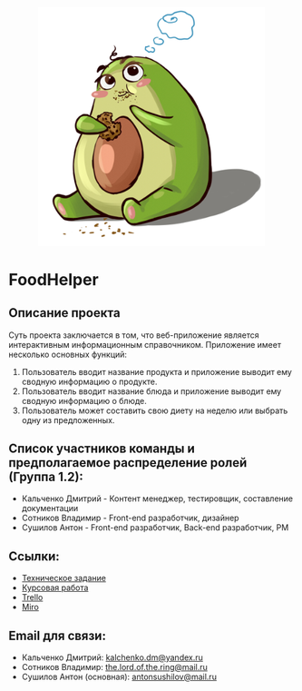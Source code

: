 <p align="center"><img src="public/img/avokadik.jpg" width="400"></p>

<p align="center">
<h1>FoodHelper</h1>
</p>


<h2>Описание проекта</h2>
Суть проекта заключается в том, что веб-приложение является интерактивным информационным справочником. Приложение имеет несколько основных функций:
<ol>
	<li>Пользователь вводит название продукта и приложение выводит ему сводную информацию о продукте.</li>
	<li>Пользователь вводит название блюда и приложение выводит ему сводную информацию о блюде.</li>
	<li>Пользователь может составить свою диету на неделю или выбрать одну из предложенных.</li>
</ol>


<h2>Список участников команды и предполагаемое распределение ролей (Группа 1.2):</h2>
<ul>
	<li>Кальченко Дмитрий - Контент менеджер, тестировщик, составление документации</li>
	<li>Сотников Владимир - Front-end разработчик, дизайнер</li>
	<li>Сушилов Антон - Front-end разработчик, Back-end разработчик, PM</li>
</ul>


<h2>Ссылки:</h2>
<ul>
	<li><a href="https://github.com/AntonSushilov/FoodHelper/blob/master/Documents/Техническое_задание_FoodHelperV1_3.docx">Техническое задание</a></li>
  <li><a href="https://github.com/AntonSushilov/FoodHelper/blob/master/Documents/Kursovaya.docx">Курсовая работа</a></li>
	<li><a href="https://trello.com/b/TdKWGmIW/food-helper">Trello</a></li>
	<li><a href="https://miro.com/app/board/o9J_kugITE0=/">Miro</a></li>
</ul>
<h2>Email для связи:</h2>
<ul>
	<li>Кальченко Дмитрий: <a href="kalchenko.dm@yandex.ru">kalchenko.dm@yandex.ru</a></li>
	<li>Сотников Владимир: <a href="the.lord.of.the.ring@mail.ru">the.lord.of.the.ring@mail.ru</a></li>
	<li>Сушилов Антон (основная): <a href="mailto:antonsushilov@mail.ru">antonsushilov@mail.ru</a></li>
</ul>




